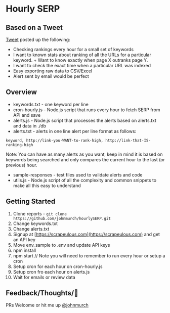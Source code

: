# Hourly SERP

## Based on a Tweet
[Tweet](https://twitter.com/TomekRudzki/status/1149643843324669953) posted up the following:
* Checking rankings every hour for a small set of keywords
* I want to known stats about ranking of all the URLs for a particular keyword. + Want to know exactly when page X outranks page Y.
* I want to check the exact time when a particular URL was indexed
* Easy exporting raw data to CSV/Excel
* Alert sent by email would be perfect


## Overview
* keywords.txt - one keyword per line
* cron-hourly.js - Node.js script that runs every hour to fetch SERP from API and save
* alerts.js - Node.js script that processes the alerts based on alerts.txt and data in ./db
* alerts.txt - alerts in one line alert per line format as follows:
```
keyword, http://link-you-WANT-to-rank-high, http://link-that-IS-ranking-high
```
Note: You can have as many alerts as you want, keep in mind it is based on keywords being searched and only compares the current hour to the last (or previous) hour.
* sample-responses - test files used to validate alerts and code
* utils.js - Node.js script of all the complexity and common snippets to make all this easy to understand


## Getting Started
1. Clone reports - ``` git clone https://github.com/johnmurch/hourlySERP.git ```
2. Change keywords.txt
3. Change alerts.txt
4. Signup at [https://scrapeulous.com](https://scrapeulous.com) and get an API key
5. Move env_sample to .env and update API keys
6. npm install
7. npm start // Note you will need to remember to run every hour or setup a cron
8. Setup cron for each hour on cron-hourly.js
9. Setup cron fro each hour on alerts.js
10. Wait for emails or review data

## Feedback/Thoughts/🤔
PRs Welcome or hit me up [@johnmurch](https://twitter.com/johnmurch)
